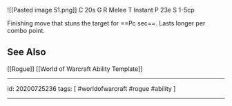 ![[Pasted image 51.png]]
C 20s
G 
R Melee
T Instant
P 23e
S 1-5cp

Finishing move that stuns the target for ==Pc sec==. Lasts longer per combo point.

## See Also
[[Rogue]]
[[World of Warcraft Ability Template]]

---

id: 20200725236
tags: [ #worldofwarcraft #rogue #ability ]

---